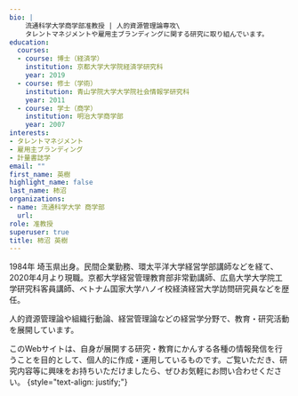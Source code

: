 ```yaml
---
bio: |
    流通科学大学商学部准教授 | 人的資源管理論専攻\
    タレントマネジメントや雇用主ブランディングに関する研究に取り組んでいます。
education:
  courses:
  - course: 博士（経済学）
    institution: 京都大学大学院経済学研究科
    year: 2019
  - course: 修士（学術）
    institution: 青山学院大学大学院社会情報学研究科
    year: 2011
  - course: 学士（商学）
    institution: 明治大学商学部
    year: 2007
interests:
- タレントマネジメント
- 雇用主ブランディング
- 計量書誌学
email: ""
first_name: 英樹
highlight_name: false
last_name: 柿沼
organizations:
- name: 流通科学大学 商学部
  url: 
role: 准教授
superuser: true
title: 柿沼 英樹
---
```


1984年 埼玉県出身。民間企業勤務、環太平洋大学経営学部講師などを経て、2020年4月より現職。京都大学経営管理教育部非常勤講師、広島大学大学院工学研究科客員講師、ベトナム国家大学ハノイ校経済経営大学訪問研究員などを歴任。

人的資源管理論や組織行動論、経営管理論などの経営学分野で、教育・研究活動を展開しています。

このWebサイトは、自身が展開する研究・教育にかんする各種の情報発信を行うことを目的として、個人的に作成・運用しているものです。ご覧いただき、研究内容等に興味をお持ちいただけましたら、ぜひお気軽にお問い合わせください。
{style="text-align: justify;"}
